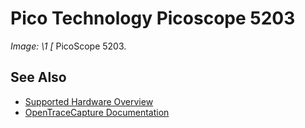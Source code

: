 # Pico Technology Picoscope 5203
**Image: \1*
[*
PicoScope 5203.
## See Also
- [Supported Hardware Overview](../supported-hardware.md)
- [OpenTraceCapture Documentation](../../opentracecapture/overview.md)
